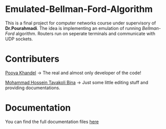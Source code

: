 # Emulated-Bellman-Ford-Algorithm
This is a final project for computer networks course under supervisory of **Dr.Pourahmadi**. The idea is implementing an emulation of running *Bellman-Ford* algorithm. Routers run on seperate terminals and communicate with UDP sockets.
# Contributers
[Pooya Khandel](https://github.com/PoOyaKhandel) -> The real and almost only developer of the code!

[Mohammad Hossein Tavakoli Bina](https://github.com/mhtb32) -> Just some little editing stuff and providing documentations.

# Documentation
You can find the full documentation files [here](https://github.com/mhtb32/Emulated-Bellman-Ford-Algorithm-documentation)
